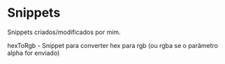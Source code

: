 Snippets
========

Snippets criados/modificados por mim.


hexToRgb - Snippet para converter hex para rgb (ou rgba se o parâmetro alpha for enviado)
